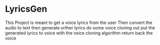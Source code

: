 # LyricsGen
This Project is meant to get a voice lyrics from the user
Then convert the audio to text
then generate orther lyrics
do some voice cloning
out put the generated lyrics to voice with the voice cloning algorithm
return back the voice
